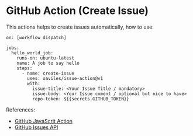# GitHub Action (Create Issue)

This actions helps to create issues automatically, how to use:

```
on: [workflow_dispatch]

jobs:
  hello_world_job:
    runs-on: ubuntu-latest
    name: A job to say hello
    steps:
      - name: create-issue
        uses: oaviles/issue-action@v1
        with:
          issue-title: <Your Issue Title / mandatory>
          issue-body: <Your Issue coment / optional but nice to have>
          repo-token: ${{secrets.GITHUB_TOKEN}} 
```

References: 
- [GitHub JavaScrit Action](https://docs.github.com/en/actions/creating-actions/creating-a-javascript-action)
- [GitHub Issues API](https://docs.github.com/en/rest/reference/issues#create-an-issue)